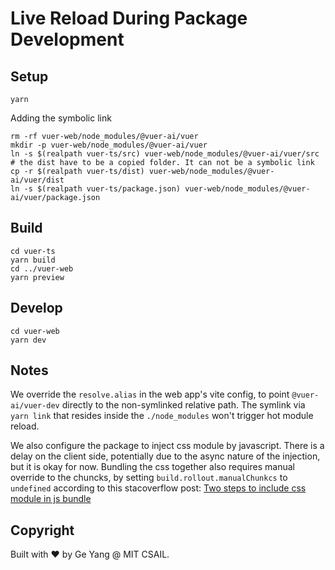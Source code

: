 # Live Reload During Package Development

## Setup

```shell
yarn
```

Adding the symbolic link
```shell
rm -rf vuer-web/node_modules/@vuer-ai/vuer
mkdir -p vuer-web/node_modules/@vuer-ai/vuer
ln -s $(realpath vuer-ts/src) vuer-web/node_modules/@vuer-ai/vuer/src
# the dist have to be a copied folder. It can not be a symbolic link
cp -r $(realpath vuer-ts/dist) vuer-web/node_modules/@vuer-ai/vuer/dist
ln -s $(realpath vuer-ts/package.json) vuer-web/node_modules/@vuer-ai/vuer/package.json
```

## Build

```
cd vuer-ts
yarn build
cd ../vuer-web
yarn preview
```

## Develop

```shell
cd vuer-web
yarn dev
```

## Notes

We override the `resolve.alias` in the web app's vite config, 
   to point `@vuer-ai/vuer-dev` directly to the non-symlinked
   relative path. The symlink via `yarn link` that resides inside
   the `./node_modules` won't trigger hot module reload.

We also configure the package to inject css module by javascript.
There is a delay on the client side, potentially due to the async
nature of the injection, but it is okay for now. Bundling the css
together also requires manual override to the chuncks, by setting
`build.rollout.manualChunkcs` to `undefined` according to this
stacoverflow post: [Two steps to include css module in js 
bundle](https://stackoverflow.com/a/71304592/1560241)

## Copyright

Built with :heart: by Ge Yang @ MIT CSAIL.
